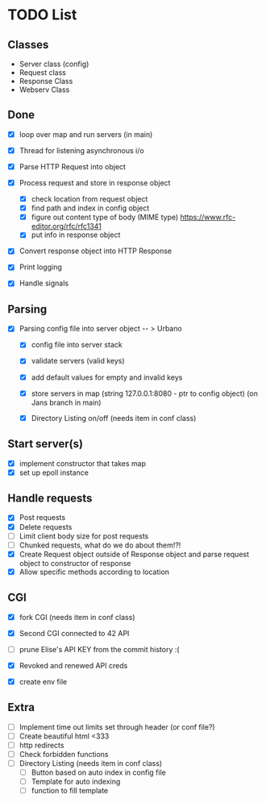 # TODO List

## Classes
-	Server class (config)
-	Request class
-	Response Class
-	Webserv Class

## Done
- [x] loop over map and run servers (in main)
- [X] Thread for listening asynchronous i/o
- [x] Parse HTTP Request into object
- [x] Process request and store in response object
	- [x] check location from request object
	- [x] find path and index in config object
	- [x] figure out content type of body (MIME type) https://www.rfc-editor.org/rfc/rfc1341
	- [x] put info in response object
- [x] Convert response object into HTTP Response
- [x] Print logging
- [x] Handle signals


## Parsing
- [x] Parsing config file into server object -- > Urbano
	- [x] config file into server stack
	- [x] validate servers (valid keys)
	- [x] add default values for empty and invalid keys
	- [x] store servers in map (string 127.0.0.1:8080 - ptr to config object) (on Jans branch in main)
	- [x] Directory Listing on/off (needs item in conf class)


## Start server(s)
- [x] implement constructor that takes map
- [x] set up epoll instance

## Handle requests
- [x] Post requests
- [x] Delete requests
- [ ] Limit client body size for post requests
- [ ] Chunked requests, what do we do about them!?!
- [x] Create Request object outside of Response object and parse request object to constructor of response
- [x] Allow specific methods according to location

## CGI
- [x] fork CGI (needs item in conf class)
- [x] Second CGI connected to 42 API
- [ ] prune Elise's API KEY from the commit history :(
- [x] Revoked and renewed API creds
- [x] create env file 



## Extra
- [ ] Implement time out limits set through header (or conf file?)
- [ ] Create beautiful html <333
- [ ] http redirects
- [ ] Check forbidden functions
- [ ] Directory Listing (needs item in conf class)
	- [ ] Button based on auto index in config file
	- [ ] Template for auto indexing
	- [ ] function to fill template
